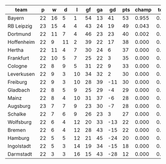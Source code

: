 |    team    | p  | w  | d  | l  | gf | ga | gd  | pts | champ | top2  | top3  | top4  |  5-7  | bot4  | bot3  | bot2  |
|------------|----|----|----|----|----|----|-----|-----|-------|-------|-------|-------|-------|-------|-------|-------|
| Bayern     | 22 | 16 |  5 |  1 | 54 | 13 |  41 |  53 | 0.955 | 0.999 | 1.000 | 1.000 | 0.000 | 0.000 | 0.000 | 0.000|
| RB Leipzig | 23 | 15 |  4 |  4 | 43 | 24 |  19 |  49 | 0.043 | 0.832 | 0.969 | 0.996 | 0.004 | 0.000 | 0.000 | 0.000|
| Dortmund   | 22 | 11 |  7 |  4 | 46 | 23 |  23 |  40 | 0.002 | 0.119 | 0.610 | 0.837 | 0.155 | 0.000 | 0.000 | 0.000|
| Hoffenheim | 22 |  9 | 11 |  2 | 39 | 22 |  17 |  38 | 0.000 | 0.031 | 0.240 | 0.574 | 0.382 | 0.000 | 0.000 | 0.000|
| Hertha     | 22 | 11 |  4 |  7 | 30 | 24 |   6 |  37 | 0.000 | 0.016 | 0.117 | 0.325 | 0.552 | 0.000 | 0.000 | 0.000|
| Frankfurt  | 22 | 10 |  5 |  7 | 25 | 22 |   3 |  35 | 0.000 | 0.002 | 0.034 | 0.123 | 0.587 | 0.000 | 0.000 | 0.000|
| Cologne    | 22 |  8 |  9 |  5 | 31 | 22 |   9 |  33 | 0.000 | 0.001 | 0.025 | 0.107 | 0.529 | 0.000 | 0.000 | 0.000|
| Leverkusen | 22 |  9 |  3 | 10 | 34 | 32 |   2 |  30 | 0.000 | 0.000 | 0.002 | 0.016 | 0.221 | 0.009 | 0.002 | 0.000|
| Freiburg   | 22 |  9 |  3 | 10 | 28 | 39 | -11 |  30 | 0.000 | 0.000 | 0.000 | 0.003 | 0.089 | 0.037 | 0.010 | 0.002|
| Gladbach   | 22 |  8 |  5 |  9 | 25 | 29 |  -4 |  29 | 0.000 | 0.000 | 0.001 | 0.006 | 0.139 | 0.019 | 0.005 | 0.001|
| Mainz      | 22 |  8 |  4 | 10 | 31 | 37 |  -6 |  28 | 0.000 | 0.000 | 0.000 | 0.002 | 0.066 | 0.060 | 0.020 | 0.005|
| Augsburg   | 23 |  7 |  7 |  9 | 23 | 30 |  -7 |  28 | 0.000 | 0.000 | 0.000 | 0.000 | 0.017 | 0.129 | 0.046 | 0.009|
| Schalke    | 22 |  7 |  6 |  9 | 26 | 23 |   3 |  27 | 0.000 | 0.000 | 0.001 | 0.013 | 0.257 | 0.011 | 0.003 | 0.001|
| Wolfsburg  | 22 |  6 |  4 | 12 | 20 | 33 | -13 |  22 | 0.000 | 0.000 | 0.000 | 0.000 | 0.001 | 0.567 | 0.334 | 0.143|
| Bremen     | 22 |  6 |  4 | 12 | 28 | 43 | -15 |  22 | 0.000 | 0.000 | 0.000 | 0.000 | 0.002 | 0.569 | 0.340 | 0.149|
| Hamburg    | 22 |  5 |  5 | 12 | 21 | 45 | -24 |  20 | 0.000 | 0.000 | 0.000 | 0.000 | 0.000 | 0.774 | 0.580 | 0.318|
| Ingolstadt | 22 |  5 |  3 | 14 | 19 | 34 | -15 |  18 | 0.000 | 0.000 | 0.000 | 0.000 | 0.000 | 0.827 | 0.670 | 0.406|
| Darmstadt  | 22 |  3 |  3 | 16 | 15 | 43 | -28 |  12 | 0.000 | 0.000 | 0.000 | 0.000 | 0.000 | 0.997 | 0.991 | 0.966|
